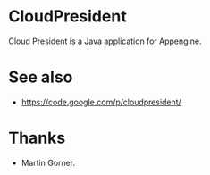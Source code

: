 CloudPresident
==============

Cloud President is a Java application for Appengine.

See also
========

- https://code.google.com/p/cloudpresident/

Thanks
======

- Martin Gorner.

